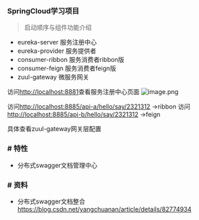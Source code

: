 ### SpringCloud学习项目

> 启动顺序与组件功能介绍

* eureka-server     服务注册中心
* eureka-provider   服务提供者
* consumer-ribbon   服务消费者ribbon版
* consumer-feign    服务消费者feign版
* zuul-gateway      微服务网关


访问[http://localhost:8881](http://localhost:8881)查看服务注册中心页面
![image.png](https://upload-images.jianshu.io/upload_images/1846623-3cddc287e1c32872.png?imageMogr2/auto-orient/strip%7CimageView2/2/w/1240)

访问[http://localhost:8885/api-a/hello/say/2321312](http://localhost:8885/api-a/hello/say/2321312)    ->ribbon
访问[http://localhost:8885/api-b/hello/say/2321312](http://localhost:8885/api-b/hello/say/2321312)    ->feign

具体查看zuul-gateway网关层配置

### # 特性
* 分布式swagger文档管理中心


### # 资料
* 分布式swagger文档整合    https://blog.csdn.net/yangchuanan/article/details/82774934




